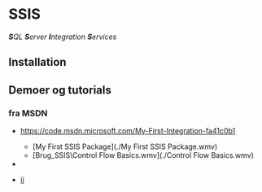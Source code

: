 # SSIS
_**S**QL **S**erver **I**ntegration **S**ervices_

## Installation

## Demoer og tutorials

### fra MSDN

* <https://code.msdn.microsoft.com/My-First-Integration-fa41c0b1>
    * [My First SSIS Package](./My First SSIS Package.wmv)
    * [Brug_SSIS\Control Flow Basics.wmv](./Control Flow Basics.wmv)

* 
* [ii]()

